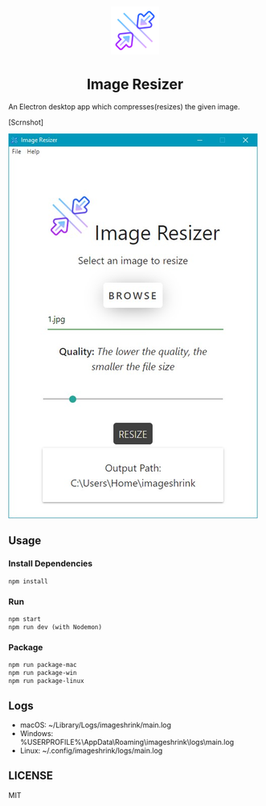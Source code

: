 <p align="center">
    <img src="assets/icons/compress-96.png">
</p>

<h1 align="center">Image Resizer</h1>

An Electron desktop app which compresses(resizes) the given image.

[Scrnshot] <p><img src="assets/img.jpg"></p>

## Usage

### Install Dependencies

```
npm install
```

### Run

```
npm start
npm run dev (with Nodemon)
```

### Package

```
npm run package-mac
npm run package-win
npm run package-linux
```

## Logs

- macOS: ~/Library/Logs/imageshrink/main.log
- Windows: %USERPROFILE%\AppData\Roaming\imageshrink\logs\main.log
- Linux: ~/.config/imageshrink/logs/main.log

## LICENSE

MIT
